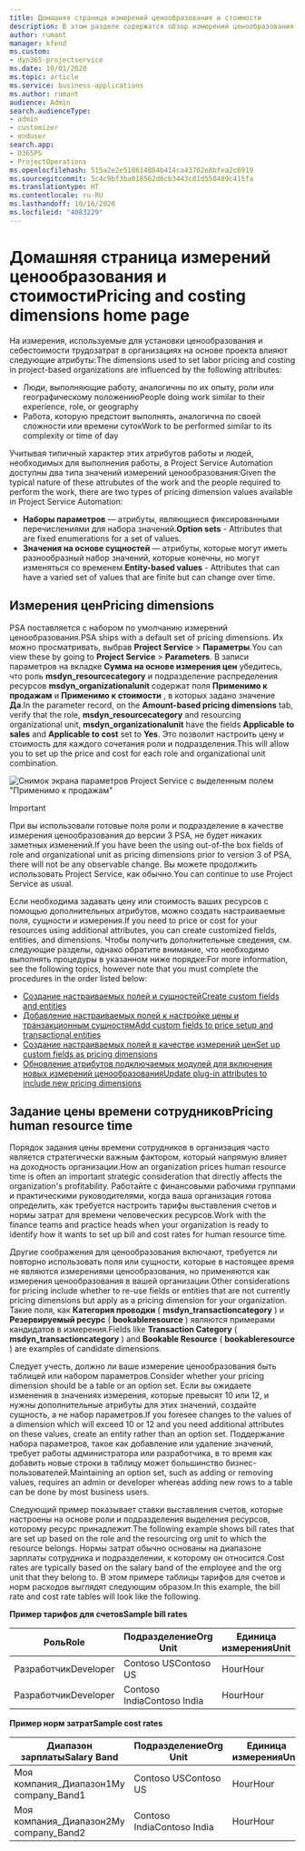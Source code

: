 ```yaml
---
title: Домашняя страница измерений ценообразования и стоимости
description: В этом разделе содержатся обзор измерений ценообразования.
author: rumant
manager: kfend
ms.custom:
- dyn365-projectservice
ms.date: 10/01/2020
ms.topic: article
ms.service: business-applications
ms.author: rumant
audience: Admin
search.audienceType:
- admin
- customizer
- enduser
search.app:
- D365PS
- ProjectOperations
ms.openlocfilehash: 515a2e2e518614884b414ca43702e8bfea2c6919
ms.sourcegitcommit: 5c4c9bf3ba018562d6cb3443c01d550489c415fa
ms.translationtype: HT
ms.contentlocale: ru-RU
ms.lasthandoff: 10/16/2020
ms.locfileid: "4083229"
---
```

# <a name="pricing-and-costing-dimensions-home-page"></a><span data-ttu-id="9bc54-103">Домашняя страница измерений ценообразования и стоимости</span><span class="sxs-lookup"><span data-stu-id="9bc54-103">Pricing and costing dimensions home page</span></span>

<span data-ttu-id="9bc54-104">На измерения, используемые для установки ценообразования и себестоимости трудозатрат в организациях на основе проекта влияют следующие атрибуты:</span><span class="sxs-lookup"><span data-stu-id="9bc54-104">The dimensions used to set labor pricing and costing in project-based organizations are influenced by the following attributes:</span></span>

- <span data-ttu-id="9bc54-105">Люди, выполняющие работу, аналогичны по их опыту, роли или географическому положению</span><span class="sxs-lookup"><span data-stu-id="9bc54-105">People doing work similar to their experience, role, or geography</span></span>
- <span data-ttu-id="9bc54-106">Работа, которую предстоит выполнять, аналогична по своей сложности или времени суток</span><span class="sxs-lookup"><span data-stu-id="9bc54-106">Work to be performed similar to its complexity or time of day</span></span>

<span data-ttu-id="9bc54-107">Учитывая типичный характер этих атрибутов работы и людей, необходимых для выполнения работы, в Project Service Automation доступны два типа значений измерений ценообразования:</span><span class="sxs-lookup"><span data-stu-id="9bc54-107">Given the typical nature of these attrubutes of the work and the people required to perform the work, there are two types of pricing dimension values available in Project Service Automation:</span></span> 

- <span data-ttu-id="9bc54-108">**Наборы параметров** — атрибуты, являющиеся фиксированными перечислениями для набора значений.</span><span class="sxs-lookup"><span data-stu-id="9bc54-108">**Option sets** - Attributes that are fixed enumerations for a set of values.</span></span>
- <span data-ttu-id="9bc54-109">**Значения на основе сущностей** — атрибуты, которые могут иметь разнообразный набор значений, которые конечны, но могут изменяться со временем.</span><span class="sxs-lookup"><span data-stu-id="9bc54-109">**Entity-based values** - Attributes that can have a varied set of values that are finite but can change over time.</span></span>

## <a name="pricing-dimensions"></a><span data-ttu-id="9bc54-110">Измерения цен</span><span class="sxs-lookup"><span data-stu-id="9bc54-110">Pricing dimensions</span></span>

<span data-ttu-id="9bc54-111">PSA поставляется с набором по умолчанию измерений ценообразования.</span><span class="sxs-lookup"><span data-stu-id="9bc54-111">PSA ships with a default set of pricing dimensions.</span></span> <span data-ttu-id="9bc54-112">Их можно просматривать, выбрав **Project Service** > **Параметры**.</span><span class="sxs-lookup"><span data-stu-id="9bc54-112">You can view these by going to **Project Service** > **Parameters**.</span></span> <span data-ttu-id="9bc54-113">В записи параметров на вкладке **Сумма на основе измерения цен** убедитесь, что роль **msdyn_resourcecategory** и подразделение распределения ресурсов **msdyn_organizationalunit** содержат поля **Применимо к продажам** и **Применимо к стоимости** , в которых задано значение **Да**.</span><span class="sxs-lookup"><span data-stu-id="9bc54-113">In the parameter record, on the **Amount-based pricing dimensions** tab, verify that the role, **msdyn_resourcecategory** and resourcing organizational unit, **msdyn_organizationalunit** have the fields **Applicable to sales** and **Applicable to cost** set to **Yes**.</span></span> <span data-ttu-id="9bc54-114">Это позволит настроить цену и стоимость для каждого сочетания роли и подразделения.</span><span class="sxs-lookup"><span data-stu-id="9bc54-114">This will allow you to set up the price and cost for each role and organizational unit combination.</span></span>

![Снимок экрана параметров Project Service с выделенным полем "Применимо к продажам"](media/PS-OOB-parameters.png)

> [!IMPORTANT]
> <span data-ttu-id="9bc54-116">При вы использовали готовые поля роли и подразделение в качестве измерения ценообразования до версии 3 PSA, не будет никаких заметных изменений.</span><span class="sxs-lookup"><span data-stu-id="9bc54-116">If you have been the using out-of-the box fields of role and organizational unit as pricing dimensions prior to version 3 of PSA, there will not be any observable change.</span></span> <span data-ttu-id="9bc54-117">Вы можете продолжить использовать Project Service, как обычно.</span><span class="sxs-lookup"><span data-stu-id="9bc54-117">You can continue to use Project Service as usual.</span></span> 

<span data-ttu-id="9bc54-118">Если необходима задавать цену или стоимость ваших ресурсов с помощью дополнительных атрибутов, можно создать настраиваемые поля, сущности и измерения.</span><span class="sxs-lookup"><span data-stu-id="9bc54-118">If you need to price or cost for your resources using additional attributes, you can create customized fields, entities, and dimensions.</span></span> <span data-ttu-id="9bc54-119">Чтобы получить дополнительные сведения, см. следующие разделы, однако обратите внимание, что необходимо выполнять процедуры в указанном ниже порядке:</span><span class="sxs-lookup"><span data-stu-id="9bc54-119">For more information, see the following topics, however note that you must complete the procedures in the order listed below:</span></span>

- [<span data-ttu-id="9bc54-120">Создание настраиваемых полей и сущностей</span><span class="sxs-lookup"><span data-stu-id="9bc54-120">Create custom fields and entities</span></span>](create-custom-fields-entities.md)
- [<span data-ttu-id="9bc54-121">Добавление настраиваемых полей к настройке цены и транзакционным сущностям</span><span class="sxs-lookup"><span data-stu-id="9bc54-121">Add custom fields to price setup and transactional entities</span></span>](field-references.md)
- [<span data-ttu-id="9bc54-122">Создание настраиваемых полей в качестве измерений цен</span><span class="sxs-lookup"><span data-stu-id="9bc54-122">Set up custom fields as pricing dimensions</span></span>](set-up-pricing-dimensions.md)
- [<span data-ttu-id="9bc54-123">Обновление атрибутов подключаемых модулей для включения новых измерений ценообразования</span><span class="sxs-lookup"><span data-stu-id="9bc54-123">Update plug-in attributes to include new pricing dimensions</span></span>](update-plug-in-attributes.md)

## <a name="pricing-human-resource-time"></a><span data-ttu-id="9bc54-124">Задание цены времени сотрудников</span><span class="sxs-lookup"><span data-stu-id="9bc54-124">Pricing human resource time</span></span>
<span data-ttu-id="9bc54-125">Порядок задания цены времени сотрудников в организация часто является стратегически важным фактором, который напрямую влияет на доходность организации.</span><span class="sxs-lookup"><span data-stu-id="9bc54-125">How an organization prices human resource time is often an important strategic consideration that directly affects the organization's profitability.</span></span> <span data-ttu-id="9bc54-126">Работайте с финансовыми рабочими группами и практическими руководителями, когда ваша организация готова определить, как требуется настроить тарифы выставления счетов и нормы затрат для времени человеческих ресурсов.</span><span class="sxs-lookup"><span data-stu-id="9bc54-126">Work with the finance teams and practice heads when your organization is ready to identify how it wants to set up bill and cost rates for human resource time.</span></span>

<span data-ttu-id="9bc54-127">Другие соображения для ценообразования включают, требуется ли повторно использовать поля или сущности, которые в настоящее время не являются измерениями ценообразования, но применяются как измерения ценообразования в вашей организации.</span><span class="sxs-lookup"><span data-stu-id="9bc54-127">Other considerations for pricing include whether to re-use fields or entities that are not currently pricing dimensions but apply as a pricing dimension for your organization.</span></span> <span data-ttu-id="9bc54-128">Такие поля, как **Категория проводки** ( **msdyn_transactioncategory** ) и **Резервируемый ресурс** ( **bookableresource** ) являются примерами кандидатов в измерения.</span><span class="sxs-lookup"><span data-stu-id="9bc54-128">Fields like **Transaction Category** ( **msdyn_transactioncategory** ) and **Bookable Resource** ( **bookableresource** ) are examples of candidate dimensions.</span></span> 

<span data-ttu-id="9bc54-129">Следует учесть, должно ли ваше измерение ценообразования быть таблицей или набором параметров.</span><span class="sxs-lookup"><span data-stu-id="9bc54-129">Consider whether your pricing dimension should be a table or an option set.</span></span> <span data-ttu-id="9bc54-130">Если вы ожидаете изменения в значениях измерения, которые превысят 10 или 12, и нужны дополнительные атрибуты для этих значений, создайте сущность, а не набор параметров.</span><span class="sxs-lookup"><span data-stu-id="9bc54-130">If you foresee changes to the values of a dimension which will exceed 10 or 12 and you need additional attributes on these values, create an entity rather than an option set.</span></span> <span data-ttu-id="9bc54-131">Поддержание набора параметров, такое как добавление или удаление значений, требует работы администратора или разработчика, в то время как добавить новые строки в таблицу может большинство бизнес-пользователей.</span><span class="sxs-lookup"><span data-stu-id="9bc54-131">Maintaining an option set, such as adding or removing values, requires an admin or developer whereas adding new rows to a table can be done by most business users.</span></span>

<span data-ttu-id="9bc54-132">Следующий пример показывает ставки выставления счетов, которые настроены на основе роли и подразделения выделения ресурсов, которому ресурс принадлежит.</span><span class="sxs-lookup"><span data-stu-id="9bc54-132">The following example shows bill rates that are set up based on the role and the resourcing org unit to which the resource belongs.</span></span> <span data-ttu-id="9bc54-133">Нормы затрат обычно основаны на диапазоне зарплаты сотрудника и подразделении, к которому он относится.</span><span class="sxs-lookup"><span data-stu-id="9bc54-133">Cost rates are typically based on the salary band of the employee and the org unit that they belong to.</span></span> <span data-ttu-id="9bc54-134">В этом примере таблицы тарифов для счетов и норм расходов выглядят следующим образом.</span><span class="sxs-lookup"><span data-stu-id="9bc54-134">In this example, the bill rate and cost rate tables will look like the following.</span></span>

<span data-ttu-id="9bc54-135">**Пример тарифов для счетов**</span><span class="sxs-lookup"><span data-stu-id="9bc54-135">**Sample bill rates**</span></span>

| <span data-ttu-id="9bc54-136">Роль</span><span class="sxs-lookup"><span data-stu-id="9bc54-136">Role</span></span>        | <span data-ttu-id="9bc54-137">Подразделение</span><span class="sxs-lookup"><span data-stu-id="9bc54-137">Org Unit</span></span>    |<span data-ttu-id="9bc54-138">Единица измерения</span><span class="sxs-lookup"><span data-stu-id="9bc54-138">Unit</span></span>      |<span data-ttu-id="9bc54-139">Цена</span><span class="sxs-lookup"><span data-stu-id="9bc54-139">Price</span></span>      |<span data-ttu-id="9bc54-140">Валюта</span><span class="sxs-lookup"><span data-stu-id="9bc54-140">Currency</span></span>  |
| ------------|-------------|----------|----------:|----------|
| <span data-ttu-id="9bc54-141">Разработчик</span><span class="sxs-lookup"><span data-stu-id="9bc54-141">Developer</span></span>   | <span data-ttu-id="9bc54-142">Contoso US</span><span class="sxs-lookup"><span data-stu-id="9bc54-142">Contoso US</span></span>  |<span data-ttu-id="9bc54-143">Hour</span><span class="sxs-lookup"><span data-stu-id="9bc54-143">Hour</span></span> | <span data-ttu-id="9bc54-144">200</span><span class="sxs-lookup"><span data-stu-id="9bc54-144">200</span></span>|<span data-ttu-id="9bc54-145">Доллар США</span><span class="sxs-lookup"><span data-stu-id="9bc54-145">USD</span></span>     |
| <span data-ttu-id="9bc54-146">Разработчик</span><span class="sxs-lookup"><span data-stu-id="9bc54-146">Developer</span></span>   | <span data-ttu-id="9bc54-147">Contoso India</span><span class="sxs-lookup"><span data-stu-id="9bc54-147">Contoso India</span></span> |<span data-ttu-id="9bc54-148">Hour</span><span class="sxs-lookup"><span data-stu-id="9bc54-148">Hour</span></span>|   <span data-ttu-id="9bc54-149">112</span><span class="sxs-lookup"><span data-stu-id="9bc54-149">112</span></span>|<span data-ttu-id="9bc54-150">Доллар США</span><span class="sxs-lookup"><span data-stu-id="9bc54-150">USD</span></span>     |


<span data-ttu-id="9bc54-151">**Пример норм затрат**</span><span class="sxs-lookup"><span data-stu-id="9bc54-151">**Sample cost rates**</span></span>

| <span data-ttu-id="9bc54-152">Диапазон зарплаты</span><span class="sxs-lookup"><span data-stu-id="9bc54-152">Salary Band</span></span>     | <span data-ttu-id="9bc54-153">Подразделение</span><span class="sxs-lookup"><span data-stu-id="9bc54-153">Org Unit</span></span>    |<span data-ttu-id="9bc54-154">Единица измерения</span><span class="sxs-lookup"><span data-stu-id="9bc54-154">Unit</span></span>      |<span data-ttu-id="9bc54-155">Цена</span><span class="sxs-lookup"><span data-stu-id="9bc54-155">Price</span></span>      |<span data-ttu-id="9bc54-156">Валюта</span><span class="sxs-lookup"><span data-stu-id="9bc54-156">Currency</span></span>  |
| ----------------|-------------|----------|----------:|----------|
| <span data-ttu-id="9bc54-157">Моя компания_Диапазон1</span><span class="sxs-lookup"><span data-stu-id="9bc54-157">My company_Band1</span></span> | <span data-ttu-id="9bc54-158">Contoso US</span><span class="sxs-lookup"><span data-stu-id="9bc54-158">Contoso US</span></span>  |<span data-ttu-id="9bc54-159">Hour</span><span class="sxs-lookup"><span data-stu-id="9bc54-159">Hour</span></span> | <span data-ttu-id="9bc54-160">145</span><span class="sxs-lookup"><span data-stu-id="9bc54-160">145</span></span>|<span data-ttu-id="9bc54-161">Доллар США</span><span class="sxs-lookup"><span data-stu-id="9bc54-161">USD</span></span>     |
| <span data-ttu-id="9bc54-162">Моя компания_Диапазон2</span><span class="sxs-lookup"><span data-stu-id="9bc54-162">My company_Band2</span></span> | <span data-ttu-id="9bc54-163">Contoso India</span><span class="sxs-lookup"><span data-stu-id="9bc54-163">Contoso India</span></span> |<span data-ttu-id="9bc54-164">Hour</span><span class="sxs-lookup"><span data-stu-id="9bc54-164">Hour</span></span>|   <span data-ttu-id="9bc54-165">67</span><span class="sxs-lookup"><span data-stu-id="9bc54-165">67</span></span>|<span data-ttu-id="9bc54-166">Доллар США</span><span class="sxs-lookup"><span data-stu-id="9bc54-166">USD</span></span>     |
